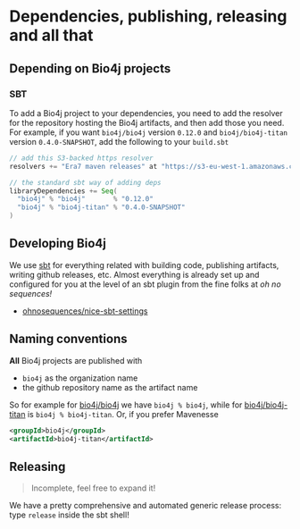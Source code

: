 # Dependencies, publishing, releasing and all that

## Depending on Bio4j projects

### SBT

To add a Bio4j project to your dependencies, you need to add the resolver for the repository hosting the Bio4j artifacts, and then add those you need. For example, if you want `bio4j/bio4j` version `0.12.0` and `bio4j/bio4j-titan` version `0.4.0-SNAPSHOT`, add the following to your `build.sbt`

``` scala
// add this S3-backed https resolver
resolvers += "Era7 maven releases" at "https://s3-eu-west-1.amazonaws.com/releases.era7.com"

// the standard sbt way of adding deps
libraryDependencies += Seq(
  "bio4j" % "bio4j"       % "0.12.0"
  "bio4j" % "bio4j-titan" % "0.4.0-SNAPSHOT"
) 
```

## Developing Bio4j

We use [sbt](https://www.scala-sbt.org) for everything related with building code, publishing artifacts, writing github releases, etc. Almost everything is already set up and configured for you at the level of an sbt plugin from the fine folks at _oh no sequences!_

- [ohnosequences/nice-sbt-settings](https://github.com/ohnosequences/nice-sbt-settings)

## Naming conventions

**All** Bio4j projects are published with 

- `bio4j` as the organization name
- the github repository name as the artifact name

So for example for [bio4j/bio4j](https://github.com/bio4j/bio4j) we have `bio4j % bio4j`, while for [bio4j/bio4j-titan](https://github.com/bio4j/bio4j-titan) is `bio4j % bio4j-titan`. Or, if you prefer Mavenesse 

``` xml
<groupId>bio4j</groupId>
<artifactId>bio4j-titan</artifactId>
```

## Releasing

> Incomplete, feel free to expand it!

We have a pretty comprehensive and automated generic release process: type `release` inside the sbt shell!